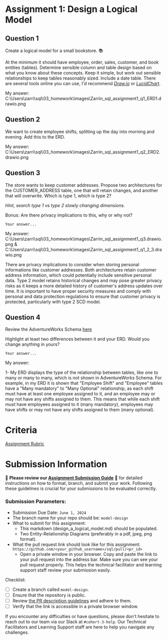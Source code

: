 # Assignment 1: Design a Logical Model

## Question 1
Create a logical model for a small bookstore. 📚

At the minimum it should have employee, order, sales, customer, and book entities (tables). Determine sensible column and table design based on what you know about these concepts. Keep it simple, but work out sensible relationships to keep tables reasonably sized. Include a date table. There are several tools online you can use, I'd recommend [_Draw.io_](https://www.drawio.com/) or [_LucidChart_](https://www.lucidchart.com/pages/).

My answer: C:\Users\zarri\sql\03_homework\images\Zarrin_sql_assignment1_q1_ERD1.drawio.png

## Question 2
We want to create employee shifts, splitting up the day into morning and evening. Add this to the ERD.

My answer: C:\Users\zarri\sql\03_homework\images\Zarrin_sql_assignment1_q2_ERD2.drawio.png

## Question 3
The store wants to keep customer addresses. Propose two architectures for the CUSTOMER_ADDRESS table, one that will retain changes, and another that will overwrite. Which is type 1, which is type 2?

_Hint, search type 1 vs type 2 slowly changing dimensions._

Bonus: Are there privacy implications to this, why or why not?
```
Your answer...
```
My answer: C:\Users\zarri\sql\03_homework\images\Zarrin_sql_assignment1_q3.drawio.png & 
C:\Users\zarri\sql\03_homework\images\Zarrin_sql_assignment1_q1_2_3.drawio.png

There are privacy implications to consider when storing personal informations like customer addresses. Both architectures retain customer address information, which could potentially include sensitive personal data. Type 2 model retains historical changes and may pose greater privacy risks as it keeps a more detailed history of customer's address updates over time. It is important to have proper security measures and comply with personal and data protection regulations to ensure that customer privacy is protected, particularly with type 2 SCD model.


## Question 4
Review the AdventureWorks Schema [here](https://i.stack.imgur.com/LMu4W.gif)

Highlight at least two differences between it and your ERD. Would you change anything in yours?
```
Your answer...
```
My answer: 

1-	My ERD displays the type of the relationship between tables, like one to many or many to many, which is not shown in AdventureWorks Schema. For example, in my ERD it is shown that "Employee Shift" and "Employee" tables have a "Many mandatory" to "Many Optional" relationship, as each shift must have at least one employee assigned to it, and an employee may or may not have any shifts assigned to them.  This means that while each shift must have employees assigned to it (many mandatory), employees may have shifts or may not have any shifts assigned to them (many optional).

# Criteria

[Assignment Rubric](./assignment_rubric.md)

# Submission Information

🚨 **Please review our [Assignment Submission Guide](https://github.com/UofT-DSI/onboarding/blob/main/onboarding_documents/submissions.md)** 🚨 for detailed instructions on how to format, branch, and submit your work. Following these guidelines is crucial for your submissions to be evaluated correctly.

### Submission Parameters:
* Submission Due Date: `June 1, 2024`
* The branch name for your repo should be: `model-design`
* What to submit for this assignment:
    * This markdown (design_a_logical_model.md) should be populated.
    * Two Entity-Relationship Diagrams (preferably in a pdf, jpeg, png format).
* What the pull request link should look like for this assignment: `https://github.com/<your_github_username>/sql/pull/<pr_id>`
    * Open a private window in your browser. Copy and paste the link to your pull request into the address bar. Make sure you can see your pull request properly. This helps the technical facilitator and learning support staff review your submission easily.

Checklist:
- [ ] Create a branch called `model-design`.
- [ ] Ensure that the repository is public.
- [ ] Review [the PR description guidelines](https://github.com/UofT-DSI/onboarding/blob/main/onboarding_documents/submissions.md#guidelines-for-pull-request-descriptions) and adhere to them.
- [ ] Verify that the link is accessible in a private browser window.

If you encounter any difficulties or have questions, please don't hesitate to reach out to our team via our Slack at `#cohort-3-help`. Our Technical Facilitators and Learning Support staff are here to help you navigate any challenges.
